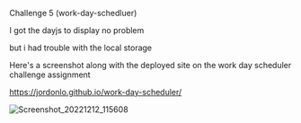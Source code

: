 Challenge 5 (work-day-schedluer)

I got the dayjs to display no problem

but i had trouble with the local storage 

Here's a screenshot along with the deployed site on the work day scheduler challenge assignment

https://jordonlo.github.io/work-day-scheduler/

![Screenshot_20221212_115608](https://user-images.githubusercontent.com/113495052/207258581-c6b1f5ab-4c3f-49ba-afa9-4d2fe51bca5f.png)
